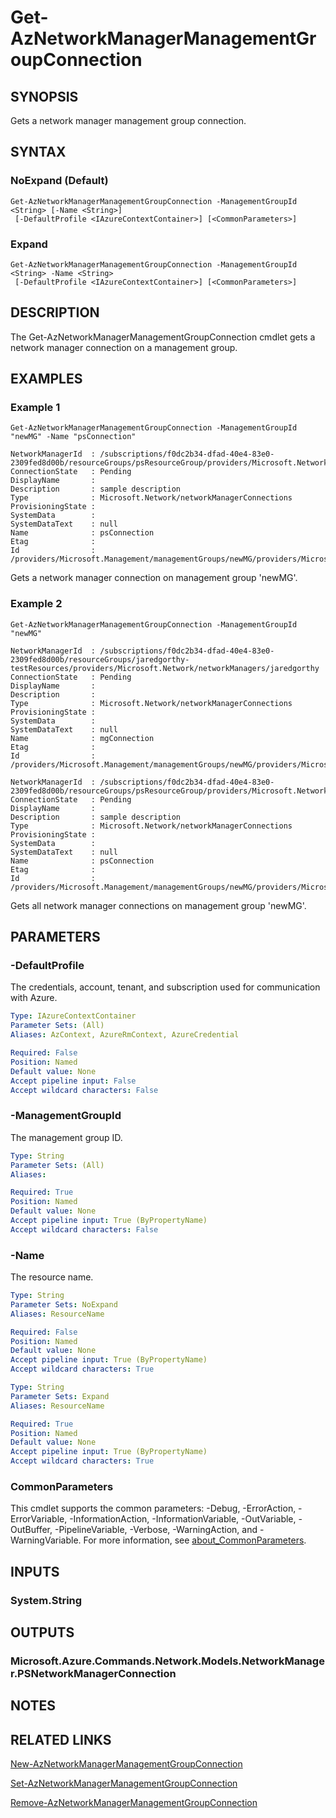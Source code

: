 ﻿---
external help file: Microsoft.Azure.PowerShell.Cmdlets.Network.dll-Help.xml
Module Name: Az.Network
online version: https://learn.microsoft.com/powershell/module/az.network/get-aznetworkmanagermanagementgroupconnection
schema: 2.0.0
---

# Get-AzNetworkManagerManagementGroupConnection

## SYNOPSIS
Gets a network manager management group connection.

## SYNTAX

### NoExpand (Default)
```
Get-AzNetworkManagerManagementGroupConnection -ManagementGroupId <String> [-Name <String>]
 [-DefaultProfile <IAzureContextContainer>] [<CommonParameters>]
```

### Expand
```
Get-AzNetworkManagerManagementGroupConnection -ManagementGroupId <String> -Name <String>
 [-DefaultProfile <IAzureContextContainer>] [<CommonParameters>]
```

## DESCRIPTION
The Get-AzNetworkManagerManagementGroupConnection cmdlet gets a network manager connection on a management group.

## EXAMPLES

### Example 1
```
Get-AzNetworkManagerManagementGroupConnection -ManagementGroupId "newMG" -Name "psConnection"

NetworkManagerId  : /subscriptions/f0dc2b34-dfad-40e4-83e0-2309fed8d00b/resourceGroups/psResourceGroup/providers/Microsoft.Network/networkManagers/psNetworkManager
ConnectionState   : Pending
DisplayName       :
Description       : sample description
Type              : Microsoft.Network/networkManagerConnections
ProvisioningState :
SystemData        :
SystemDataText    : null
Name              : psConnection
Etag              :
Id                : /providers/Microsoft.Management/managementGroups/newMG/providers/Microsoft.Network/networkManagerConnections/psConnection
```

Gets a network manager connection on management group 'newMG'.

### Example 2
```
Get-AzNetworkManagerManagementGroupConnection -ManagementGroupId "newMG"

NetworkManagerId  : /subscriptions/f0dc2b34-dfad-40e4-83e0-2309fed8d00b/resourceGroups/jaredgorthy-testResources/providers/Microsoft.Network/networkManagers/jaredgorthy
ConnectionState   : Pending
DisplayName       :
Description       :
Type              : Microsoft.Network/networkManagerConnections
ProvisioningState :
SystemData        :
SystemDataText    : null
Name              : mgConnection
Etag              :
Id                : /providers/Microsoft.Management/managementGroups/newMG/providers/Microsoft.Network/networkManagerConnections/mgConnection

NetworkManagerId  : /subscriptions/f0dc2b34-dfad-40e4-83e0-2309fed8d00b/resourceGroups/psResourceGroup/providers/Microsoft.Network/networkManagers/psNetworkManager
ConnectionState   : Pending
DisplayName       :
Description       : sample description
Type              : Microsoft.Network/networkManagerConnections
ProvisioningState :
SystemData        :
SystemDataText    : null
Name              : psConnection
Etag              :
Id                : /providers/Microsoft.Management/managementGroups/newMG/providers/Microsoft.Network/networkManagerConnections/psConnection
```

Gets all network manager connections on management group 'newMG'.

## PARAMETERS

### -DefaultProfile
The credentials, account, tenant, and subscription used for communication with Azure.

```yaml
Type: IAzureContextContainer
Parameter Sets: (All)
Aliases: AzContext, AzureRmContext, AzureCredential

Required: False
Position: Named
Default value: None
Accept pipeline input: False
Accept wildcard characters: False
```

### -ManagementGroupId
The management group ID.

```yaml
Type: String
Parameter Sets: (All)
Aliases:

Required: True
Position: Named
Default value: None
Accept pipeline input: True (ByPropertyName)
Accept wildcard characters: False
```

### -Name
The resource name.

```yaml
Type: String
Parameter Sets: NoExpand
Aliases: ResourceName

Required: False
Position: Named
Default value: None
Accept pipeline input: True (ByPropertyName)
Accept wildcard characters: True
```

```yaml
Type: String
Parameter Sets: Expand
Aliases: ResourceName

Required: True
Position: Named
Default value: None
Accept pipeline input: True (ByPropertyName)
Accept wildcard characters: True
```

### CommonParameters
This cmdlet supports the common parameters: -Debug, -ErrorAction, -ErrorVariable, -InformationAction, -InformationVariable, -OutVariable, -OutBuffer, -PipelineVariable, -Verbose, -WarningAction, and -WarningVariable. For more information, see [about_CommonParameters](http://go.microsoft.com/fwlink/?LinkID=113216).

## INPUTS

### System.String
## OUTPUTS

### Microsoft.Azure.Commands.Network.Models.NetworkManager.PSNetworkManagerConnection
## NOTES

## RELATED LINKS

[New-AzNetworkManagerManagementGroupConnection]()

[Set-AzNetworkManagerManagementGroupConnection]()

[Remove-AzNetworkManagerManagementGroupConnection]()

